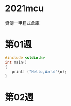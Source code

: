 # 2021mcu
資傳一甲程式倉庫

# 第01週
```c
#include <stdio.h>
int main()
{
   printf ("Hello,World"\n);
}
```
# 第02週
